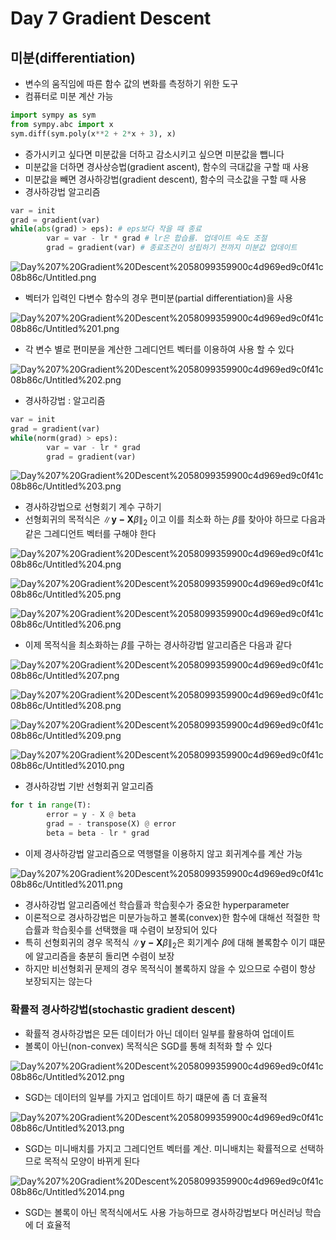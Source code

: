 # Day 7 Gradient Descent

## 미분(differentiation)

- 변수의 움직임에 따른 함수 값의 변화를 측정하기 위한 도구
- 컴퓨터로 미분 계산 가능

```python
import sympy as sym
from sympy.abc import x
sym.diff(sym.poly(x**2 + 2*x + 3), x)
```

- 증가시키고 싶다면 미분값을 더하고 감소시키고 싶으면 미분값을 뺍니다
- 미분값을 더하면 경사상승법(gradient ascent), 함수의 극대값을 구할 때 사용
- 미분값을 빼면 경사하강법(gradient descent), 함수의 극소값을 구할 때 사용
- 경사하강법 알고리즘

```python
var = init
grad = gradient(var)
while(abs(grad) > eps): # eps보다 작을 때 종료
		var = var - lr * grad # lr은 합습률. 업데이트 속도 조절
		grad = gradient(var) # 종료조건이 성립하기 전까지 미분값 업데이트
```

![Day%207%20Gradient%20Descent%2058099359900c4d969ed9c0f41c08b86c/Untitled.png](Day%207%20Gradient%20Descent%2058099359900c4d969ed9c0f41c08b86c/Untitled.png)

- 벡터가 입력인 다변수 함수의 경우 편미분(partial differentiation)을 사용

![Day%207%20Gradient%20Descent%2058099359900c4d969ed9c0f41c08b86c/Untitled%201.png](Day%207%20Gradient%20Descent%2058099359900c4d969ed9c0f41c08b86c/Untitled%201.png)

- 각 변수 별로 편미분을 계산한 그레디언트 벡터를 이용하여 사용 할 수 있다

![Day%207%20Gradient%20Descent%2058099359900c4d969ed9c0f41c08b86c/Untitled%202.png](Day%207%20Gradient%20Descent%2058099359900c4d969ed9c0f41c08b86c/Untitled%202.png)

- 경사하강법 : 알고리즘

```python
var = init
grad = gradient(var)
while(norm(grad) > eps):
		var = var - lr * grad
		grad = gradient(var)
```

![Day%207%20Gradient%20Descent%2058099359900c4d969ed9c0f41c08b86c/Untitled%203.png](Day%207%20Gradient%20Descent%2058099359900c4d969ed9c0f41c08b86c/Untitled%203.png)

- 경사하강법으로 선형회기 계수 구하기
- 선형회귀의 목적식은 $\left\|\mathbf{y-X}\beta \right\|_2$ 이고 이를 최소화 하는 $\beta$를 찾아야 하므로 다음과 같은 그레디언트 벡터를 구해야 한다

![Day%207%20Gradient%20Descent%2058099359900c4d969ed9c0f41c08b86c/Untitled%204.png](Day%207%20Gradient%20Descent%2058099359900c4d969ed9c0f41c08b86c/Untitled%204.png)

![Day%207%20Gradient%20Descent%2058099359900c4d969ed9c0f41c08b86c/Untitled%205.png](Day%207%20Gradient%20Descent%2058099359900c4d969ed9c0f41c08b86c/Untitled%205.png)

![Day%207%20Gradient%20Descent%2058099359900c4d969ed9c0f41c08b86c/Untitled%206.png](Day%207%20Gradient%20Descent%2058099359900c4d969ed9c0f41c08b86c/Untitled%206.png)

- 이제 목적식을 최소화하는 $\beta$를 구하는 경사하강법 알고리즘은 다음과 같다

![Day%207%20Gradient%20Descent%2058099359900c4d969ed9c0f41c08b86c/Untitled%207.png](Day%207%20Gradient%20Descent%2058099359900c4d969ed9c0f41c08b86c/Untitled%207.png)

![Day%207%20Gradient%20Descent%2058099359900c4d969ed9c0f41c08b86c/Untitled%208.png](Day%207%20Gradient%20Descent%2058099359900c4d969ed9c0f41c08b86c/Untitled%208.png)

![Day%207%20Gradient%20Descent%2058099359900c4d969ed9c0f41c08b86c/Untitled%209.png](Day%207%20Gradient%20Descent%2058099359900c4d969ed9c0f41c08b86c/Untitled%209.png)

![Day%207%20Gradient%20Descent%2058099359900c4d969ed9c0f41c08b86c/Untitled%2010.png](Day%207%20Gradient%20Descent%2058099359900c4d969ed9c0f41c08b86c/Untitled%2010.png)

- 경사하강법 기반 선형회귀 알고리즘

```python
for t in range(T):
		error = y - X @ beta
		grad = - transpose(X) @ error
		beta = beta - lr * grad
```

- 이제 경사하강법 알고리즘으로 역행렬을 이용하지 않고 회귀계수를 계산 가능

![Day%207%20Gradient%20Descent%2058099359900c4d969ed9c0f41c08b86c/Untitled%2011.png](Day%207%20Gradient%20Descent%2058099359900c4d969ed9c0f41c08b86c/Untitled%2011.png)

- 경사하강법 알고리즘에선 학습률과 학습횟수가 중요한 hyperparameter
- 이론적으로 경사하강법은 미분가능하고 볼록(convex)한 함수에 대해선 적절한 학습률과 학습횟수를 선택했을 때 수렴이 보장되어 있다
- 특히 선형회귀의 경우 목적식 $\left\|\mathbf{y-X}\beta \right\|_2$은 회기계수 $\beta$에 대해 볼록함수 이기 떄문에 알고리즘을 충분히 돌리면 수렴이 보장
- 하지만 비선형회귀 문제의 경우 목적식이 볼록하지 않을 수 있으므로 수렴이 항상 보장되지는 않는다

### 확률적 경사하강법(stochastic gradient descent)

- 확률적 경사하강법은 모든 데이터가 아닌 데이터 일부를 활용하여 업데이트
- 볼록이 아닌(non-convex) 목적식은 SGD를 통해 최적화 할 수 있다

![Day%207%20Gradient%20Descent%2058099359900c4d969ed9c0f41c08b86c/Untitled%2012.png](Day%207%20Gradient%20Descent%2058099359900c4d969ed9c0f41c08b86c/Untitled%2012.png)

- SGD는 데이터의 일부를 가지고 업데이트 하기 떄문에 좀 더 효율적

![Day%207%20Gradient%20Descent%2058099359900c4d969ed9c0f41c08b86c/Untitled%2013.png](Day%207%20Gradient%20Descent%2058099359900c4d969ed9c0f41c08b86c/Untitled%2013.png)

- SGD는 미니배치를 가지고 그레디언트 벡터를 계산. 미니배치는 확률적으로 선택하므로 목적식 모양이 바뀌게 된다

![Day%207%20Gradient%20Descent%2058099359900c4d969ed9c0f41c08b86c/Untitled%2014.png](Day%207%20Gradient%20Descent%2058099359900c4d969ed9c0f41c08b86c/Untitled%2014.png)

- SGD는 볼록이 아닌 목적식에서도 사용 가능하므로 경사하강법보다 머신러닝 학습에 더 효율적